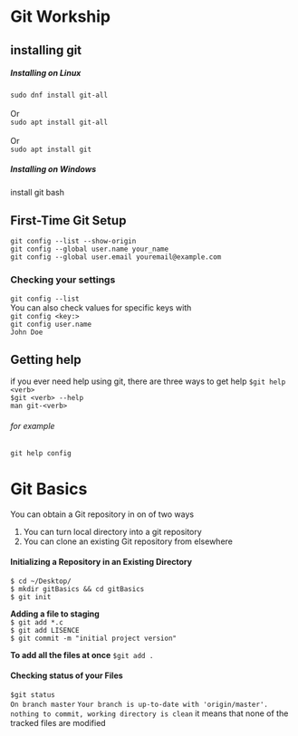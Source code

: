 # Git Workship

## installing git
##### Installing on Linux
`sudo dnf install git-all`<br>
<br> Or </br>
`sudo apt install git-all`<br>
<br> Or </br>
`sudo apt install git`


##### Installing on Windows
install git bash


## First-Time Git Setup
`git config --list --show-origin`<br>
`git config --global user.name your_name`<br>
`git config --global user.email youremail@example.com`<br>


### Checking your settings
`git config --list`<br>
You can also check values for specific keys with<br> `git config <key:>`<br>
`git config user.name`<br>
`John Doe`<br>


## Getting help
if you ever need help using git, there are three ways to get help
`$git help <verb>`<br>
`$git <verb> --help`<br>
`man git-<verb>`

###### for example
`git help config`<br>


# Git Basics

You can obtain a Git repository in on of two ways
<ol>
	<li>You can turn local directory into a git repository</li>
	<li>You can clone an existing Git repository from elsewhere</li>
</ol>

#### Initializing a Repository in an Existing Directory
`$ cd ~/Desktop/`<br>
`$ mkdir gitBasics && cd gitBasics`<br>
`$ git init`<br>

**Adding a file to staging**<br>
`$ git add *.c`<br>
`$ git add LISENCE`<br>
`$ git commit -m "initial project version"`<br>


**To add all the files at once**
`$git add .`


#### Checking status of your Files
`$git status`<br>
`On branch master`
`Your branch is up-to-date with 'origin/master'.`
`nothing to commit, working directory is clean`
it means that none of the tracked files are modified
